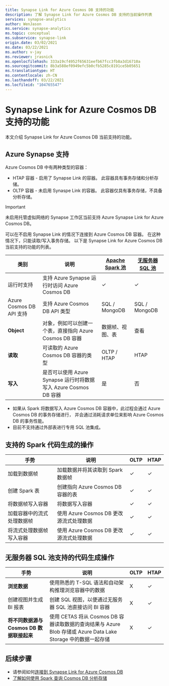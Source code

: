 ```yaml
---
title: Synapse Link for Azure Cosmos DB 支持的功能
description: 了解 Synapse Link for Azure Cosmos DB 支持的当前操作列表
services: synapse-analytics
author: WenJason
ms.service: synapse-analytics
ms.topic: conceptual
ms.subservice: synapse-link
origin.date: 03/02/2021
ms.date: 03/22/2021
ms.author: v-jay
ms.reviewer: jrasnick
ms.openlocfilehash: 333a19cf4952f65631eefb67fcc3fb8a3d16710a
ms.sourcegitcommit: 8b3a588ef0949efc5b0cfb5285c8191ce5b05651
ms.translationtype: HT
ms.contentlocale: zh-CN
ms.lasthandoff: 03/22/2021
ms.locfileid: "104765547"
---
```

# <a name="azure-synapse-link-for-azure-cosmos-db-supported-features"></a>Synapse Link for Azure Cosmos DB 支持的功能

本文介绍 Synapse Link for Azure Cosmos DB 当前支持的功能。

## <a name="azure-synapse-support"></a>Azure Synapse 支持

Azure Cosmos DB 中有两种类型的容器：
* HTAP 容器 - 启用了 Synapse Link 的容器。 此容器具有事务存储和分析存储。 
* OLTP 容器 - 未启用 Synaspe Link 的容器。 此容器仅具有事务存储，不具备分析存储。

> [!IMPORTANT]
> 未启用托管虚拟网络的 Synapse 工作区当前支持 Azure Synapse Link for Azure Cosmos DB。 

可以在不启用 Synapse Link 的情况下连接到 Azure Cosmos DB 容器。 在这种情况下，只能读取/写入事务存储。 以下是 Synapse Link for Azure Cosmos DB 当前支持的功能的列表。 

| 类别              | 说明 |[Apache Spark 池](../sql/on-demand-workspace-overview.md) | [无服务器 SQL 池](../sql/on-demand-workspace-overview.md) |
| -------------------- | ----------------------------------------------------------- |----------------------------------------------------------- | ----------------------------------------------------------- |
| 运行时支持 |支持 Azure Synapse 运行时访问 Azure Cosmos DB| ✓ | ✓ |
| Azure Cosmos DB API 支持 | 支持 Azure Cosmos DB API 类型 | SQL / MongoDB | SQL / MongoDB |
| **Object**  |对象，例如可以创建一个表，直接指向 Azure Cosmos DB 容器| 数据帧、视图、表 | 查看 |
| **读取**    | 可读取的 Azure Cosmos DB 容器的类型 | OLTP / HTAP | HTAP  |
| **写入**   | 是否可以使用 Azure Synapse 运行时将数据写入 Azure Cosmos DB 容器 | 是 | 否 |

* 如果从 Spark 将数据写入 Azure Cosmos DB 容器中，此过程会通过 Azure Cosmos DB 的事务存储进行， 并会通过消耗请求单位来影响 Azure Cosmos DB 的事务性能。
* 目前不支持通过外部表进行专用 SQL 池集成。
 
## <a name="supported-code-generated-actions-for-spark"></a>支持的 Spark 代码生成的操作

| 手势              | 说明 |OLTP |HTAP  |
| -------------------- | ----------------------------------------------------------- |----------------------------------------------------------- |----------------------------------------------------------- |
| 加载到数据帧 |加载数据并将其读取到 Spark 数据帧 |✓| ✓ |
| 创建 Spark 表 |创建指向 Azure Cosmos DB 容器的表|✓| ✓ |
| 将数据帧写入容器 |将数据写入容器|✓| ✓ |
| 加载容器中的流式处理数据帧 |使用 Azure Cosmos DB 更改源流式处理数据|✓| ✓ |
| 将流式处理数据帧写入容器 |使用 Azure Cosmos DB 更改源流式处理数据|✓| ✓ |

## <a name="supported-code-generated-actions-for-serverless-sql-pool"></a>无服务器 SQL 池支持的代码生成操作

| 手势              | 说明 |OLTP |HTAP |
| -------------------- | ----------------------------------------------------------- |----------------------------------------------------------- |----------------------------------------------------------- |
| **浏览数据** |使用熟悉的 T-SQL 语法和自动架构推理浏览容器中的数据|X| ✓ |
| 创建视图并生成 BI 报表 |创建 SQL 视图，以便通过无服务器 SQL 池直接访问 BI 容器 |X| ✓ |
| **将不同数据源与 Cosmos DB 数据联接起来** | 使用 CETAS 将从 Cosmos DB 容器读取数据的查询结果与 Azure Blob 存储或 Azure Data Lake Storage 中的数据一起存储 |X| ✓ |

## <a name="next-steps"></a>后续步骤

* 请参阅如何[连接到 Synapse Link for Azure Cosmos DB](../quickstart-connect-synapse-link-cosmos-db.md)
* [了解如何使用 Spark 查询 Cosmos DB 分析存储](how-to-query-analytical-store-spark.md)